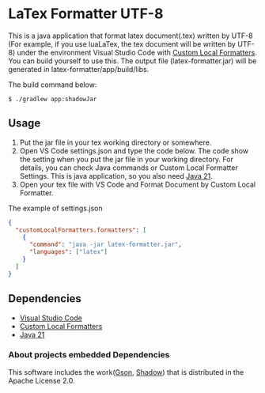 # LaTex Formatter UTF-8
This is a java application that format latex document(.tex) written by UTF-8 (For example, if you use luaLaTex, the tex 
document will be written by UTF-8) under the environment Visual Studio Code with [Custom Local Formatters](https://marketplace.visualstudio.com/items?itemName=jkillian.custom-local-formatters).
You can build yourself to use this. The output file (latex-formatter.jar) will be generated in latex-formatter/app/build/libs.

The build command below:
```Windows Power Shell
$ ./gradlew app:shadowJar
```

## Usage
1. Put the jar file in your tex working directory or somewhere.
2. Open VS Code settings.json and type the code below. The code show the setting when you put the jar file in your working directory. For details, you can check Java commands
   or Custom Local Formatter Settings. This is java application, so you also need [Java 21](https://www.oracle.com/java/technologies/downloads/).
3. Open your tex file with VS Code and Format Document by Custom Local Formatter.

The example of settings.json
```json
{
  "customLocalFormatters.formatters": [
    {
      "command": "java -jar latex-formatter.jar",
      "languages": ["latex"]
    }
  ]
}
```

## Dependencies
* [Visual Studio Code](https://code.visualstudio.com/)
* [Custom Local Formatters](https://marketplace.visualstudio.com/items?itemName=jkillian.custom-local-formatters)
* [Java 21](https://www.oracle.com/java/technologies/downloads/)

### About projects embedded Dependencies
This software includes the work([Gson](https://github.com/google/gson), [Shadow](https://github.com/GradleUp/shadow)) that is distributed in the Apache License 2.0.
